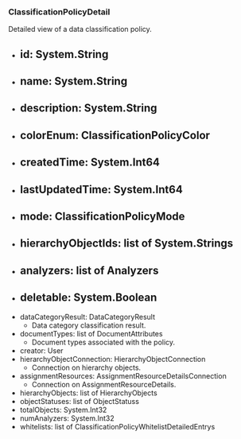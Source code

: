 ### ClassificationPolicyDetail
Detailed view of a data classification policy.

- id: System.String
  - 
- name: System.String
  - 
- description: System.String
  - 
- colorEnum: ClassificationPolicyColor
  - 
- createdTime: System.Int64
  - 
- lastUpdatedTime: System.Int64
  - 
- mode: ClassificationPolicyMode
  - 
- hierarchyObjectIds: list of System.Strings
  - 
- analyzers: list of Analyzers
  - 
- deletable: System.Boolean
  - 
- dataCategoryResult: DataCategoryResult
  - Data category classification result.
- documentTypes: list of DocumentAttributes
  - Document types associated with the policy.
- creator: User
- hierarchyObjectConnection: HierarchyObjectConnection
  - Connection on hierarchy objects.
- assignmentResources: AssignmentResourceDetailsConnection
  - Connection on AssignmentResourceDetails.
- hierarchyObjects: list of HierarchyObjects
- objectStatuses: list of ObjectStatuss
- totalObjects: System.Int32
- numAnalyzers: System.Int32
- whitelists: list of ClassificationPolicyWhitelistDetailedEntrys
